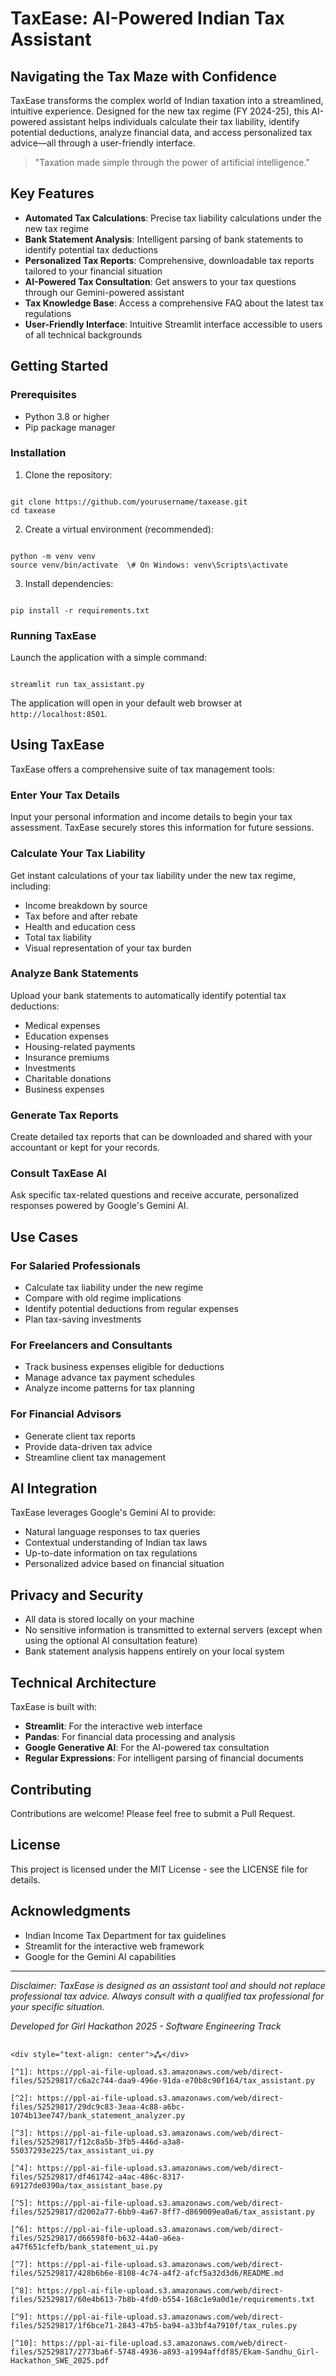 
# TaxEase: AI-Powered Indian Tax Assistant

## Navigating the Tax Maze with Confidence

TaxEase transforms the complex world of Indian taxation into a streamlined, intuitive experience. Designed for the new tax regime (FY 2024-25), this AI-powered assistant helps individuals calculate their tax liability, identify potential deductions, analyze financial data, and access personalized tax advice—all through a user-friendly interface.

> "Taxation made simple through the power of artificial intelligence."

## Key Features

- **Automated Tax Calculations**: Precise tax liability calculations under the new tax regime
- **Bank Statement Analysis**: Intelligent parsing of bank statements to identify potential tax deductions
- **Personalized Tax Reports**: Comprehensive, downloadable tax reports tailored to your financial situation
- **AI-Powered Tax Consultation**: Get answers to your tax questions through our Gemini-powered assistant
- **Tax Knowledge Base**: Access a comprehensive FAQ about the latest tax regulations
- **User-Friendly Interface**: Intuitive Streamlit interface accessible to users of all technical backgrounds

## Getting Started

### Prerequisites

- Python 3.8 or higher
- Pip package manager

### Installation

1. Clone the repository:
```

git clone https://github.com/yourusername/taxease.git
cd taxease

```

2. Create a virtual environment (recommended):
```

python -m venv venv
source venv/bin/activate  \# On Windows: venv\Scripts\activate

```

3. Install dependencies:
```

pip install -r requirements.txt

```

### Running TaxEase

Launch the application with a simple command:

```

streamlit run tax_assistant.py

```

The application will open in your default web browser at `http://localhost:8501`.

## Using TaxEase

TaxEase offers a comprehensive suite of tax management tools:

### Enter Your Tax Details

Input your personal information and income details to begin your tax assessment. TaxEase securely stores this information for future sessions.

### Calculate Your Tax Liability

Get instant calculations of your tax liability under the new tax regime, including:
- Income breakdown by source
- Tax before and after rebate
- Health and education cess
- Total tax liability
- Visual representation of your tax burden

### Analyze Bank Statements

Upload your bank statements to automatically identify potential tax deductions:
- Medical expenses
- Education expenses
- Housing-related payments
- Insurance premiums
- Investments
- Charitable donations
- Business expenses

### Generate Tax Reports

Create detailed tax reports that can be downloaded and shared with your accountant or kept for your records.

### Consult TaxEase AI

Ask specific tax-related questions and receive accurate, personalized responses powered by Google's Gemini AI.

## Use Cases

### For Salaried Professionals

- Calculate tax liability under the new regime
- Compare with old regime implications
- Identify potential deductions from regular expenses
- Plan tax-saving investments

### For Freelancers and Consultants

- Track business expenses eligible for deductions
- Manage advance tax payment schedules
- Analyze income patterns for tax planning

### For Financial Advisors

- Generate client tax reports
- Provide data-driven tax advice
- Streamline client tax management

## AI Integration

TaxEase leverages Google's Gemini AI to provide:

- Natural language responses to tax queries
- Contextual understanding of Indian tax laws
- Up-to-date information on tax regulations
- Personalized advice based on financial situation

## Privacy and Security

- All data is stored locally on your machine
- No sensitive information is transmitted to external servers (except when using the optional AI consultation feature)
- Bank statement analysis happens entirely on your local system

## Technical Architecture

TaxEase is built with:

- **Streamlit**: For the interactive web interface
- **Pandas**: For financial data processing and analysis
- **Google Generative AI**: For the AI-powered tax consultation
- **Regular Expressions**: For intelligent parsing of financial documents

## Contributing

Contributions are welcome! Please feel free to submit a Pull Request.

## License

This project is licensed under the MIT License - see the LICENSE file for details.

## Acknowledgments

- Indian Income Tax Department for tax guidelines
- Streamlit for the interactive web framework
- Google for the Gemini AI capabilities

---

*Disclaimer: TaxEase is designed as an assistant tool and should not replace professional tax advice. Always consult with a qualified tax professional for your specific situation.*

*Developed for Girl Hackathon 2025 - Software Engineering Track*
```

<div style="text-align: center">⁂</div>

[^1]: https://ppl-ai-file-upload.s3.amazonaws.com/web/direct-files/52529817/c6a2c744-daa9-496e-91da-e70b8c90f164/tax_assistant.py

[^2]: https://ppl-ai-file-upload.s3.amazonaws.com/web/direct-files/52529817/29dc9c83-3eaa-4c88-a6bc-1074b13ee747/bank_statement_analyzer.py

[^3]: https://ppl-ai-file-upload.s3.amazonaws.com/web/direct-files/52529817/f12c8a5b-3fb5-446d-a3a8-55037293e225/tax_assistant_ui.py

[^4]: https://ppl-ai-file-upload.s3.amazonaws.com/web/direct-files/52529817/df461742-a4ac-486c-8317-69127de0390a/tax_assistant_base.py

[^5]: https://ppl-ai-file-upload.s3.amazonaws.com/web/direct-files/52529817/d2002a77-6bb9-4a67-8ff7-d869009ea0a6/tax_assistant.py

[^6]: https://ppl-ai-file-upload.s3.amazonaws.com/web/direct-files/52529817/d66598f0-b632-44a0-a6ea-a47f651cfefb/bank_statement_ui.py

[^7]: https://ppl-ai-file-upload.s3.amazonaws.com/web/direct-files/52529817/428b6b6e-8108-4c74-a4f2-afcf5a32d3d6/README.md

[^8]: https://ppl-ai-file-upload.s3.amazonaws.com/web/direct-files/52529817/60e4b613-7b8b-4fd0-b554-168c1e9a0d1e/requirements.txt

[^9]: https://ppl-ai-file-upload.s3.amazonaws.com/web/direct-files/52529817/1f6bce71-2843-47b5-ba94-a33bf4a7910f/tax_rules.py

[^10]: https://ppl-ai-file-upload.s3.amazonaws.com/web/direct-files/52529817/2773ba6f-5748-4936-a893-a1994affdf85/Ekam-Sandhu_Girl-Hackathon_SWE_2025.pdf

